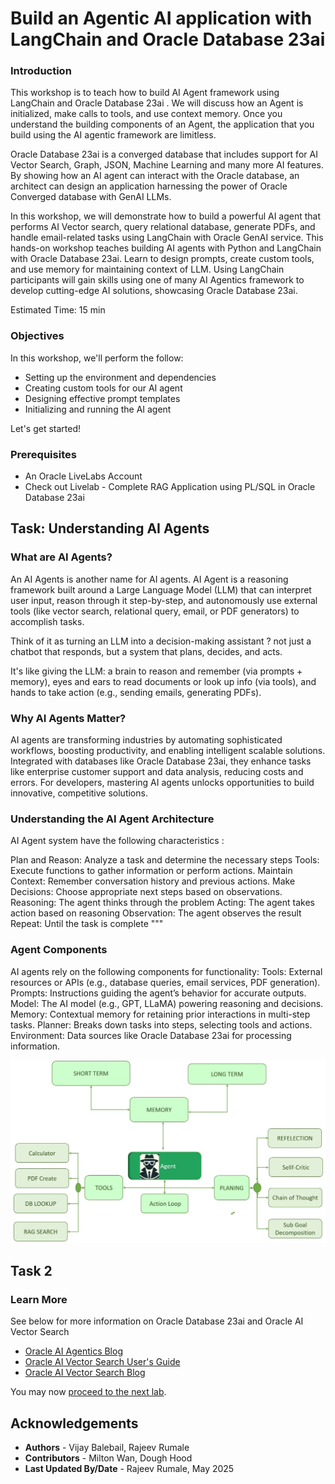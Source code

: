 # Build an Agentic AI application with LangChain and Oracle Database 23ai

### **Introduction**

This workshop is to teach how to build AI Agent framework using LangChain and Oracle Database 23ai . We will discuss how an Agent is initialized, make calls to tools, and use context memory.  Once you understand the building components of an Agent, the application that you build using the AI agentic framework are limitless.

Oracle Database 23ai is a converged database that includes support for AI Vector Search, Graph, JSON, Machine Learning and many more AI features. By showing how an AI agent can interact with the Oracle database, an architect can design an application harnessing the power of Oracle Converged database with GenAI LLMs.

In this workshop, we will demonstrate how to build a powerful AI agent that performs AI Vector search, query relational database,  generate PDFs, and handle email-related tasks using LangChain with Oracle GenAI  service. This hands-on workshop teaches building AI agents with Python and LangChain with Oracle Database 23ai. Learn to design prompts, create custom tools, and use memory for maintaining context of LLM.  Using LangChain participants will gain skills using one of many AI Agentics framework to develop cutting-edge AI solutions, showcasing Oracle Database 23ai.

Estimated Time:  15 min

### Objectives

In this workshop, we'll perform the follow:

* Setting up the environment and dependencies
* Creating custom tools for our AI agent
* Designing effective prompt templates
* Initializing and running the AI agent


Let's get started!


### Prerequisites
* An Oracle LiveLabs Account
* Check out Livelab - Complete RAG Application using PL/SQL in Oracle Database 23ai


## Task: Understanding AI Agents


### **What are AI Agents?**

An AI Agents is another name for AI agents. AI Agent is a reasoning framework built around a Large Language Model (LLM) that can interpret user input, reason through it step-by-step, and autonomously use external tools (like vector search, relational query, email, or PDF generators) to accomplish tasks.

Think of it as turning an LLM into a decision-making assistant ? not just a chatbot that responds, but a system that plans, decides, and acts.

It's like giving the LLM: a brain to reason and remember (via prompts + memory),
eyes and ears to read documents or look up info (via tools),
and hands to take action (e.g., sending emails, generating PDFs).
 

### **Why AI Agents Matter?**
AI agents are transforming industries by automating sophisticated workflows, boosting productivity, and enabling intelligent scalable solutions. Integrated with databases like Oracle Database 23ai, they enhance tasks like enterprise customer support and data analysis, reducing costs and errors. For developers, mastering AI agents unlocks opportunities to build innovative, competitive solutions.

### **Understanding the AI Agent Architecture**

AI Agent system have the following characteristics :

Plan and Reason: Analyze a task and determine the necessary steps
Tools: Execute functions to gather information or perform actions.
Maintain Context: Remember conversation history and previous actions.
Make Decisions: Choose appropriate next steps based on observations.
Reasoning: The agent thinks through the problem
Acting: The agent takes action based on reasoning
Observation: The agent observes the result
Repeat: Until the task is complete """

### **Agent Components**

AI agents rely on the following components for functionality:
Tools: External resources or APIs (e.g., database queries, email services, PDF generation).
Prompts: Instructions guiding the agent’s behavior for accurate outputs.
Model: The AI model (e.g., GPT, LLaMA) powering reasoning and decisions.
Memory: Contextual memory for retaining prior interactions in multi-step tasks.
Planner: Breaks down tasks into steps, selecting tools and actions.
Environment: Data sources like Oracle Database 23ai for processing information.


 ![AI Agent Architecture](images/ai-architecture.jpg )

## Task 2

### Learn More

See below for more information on Oracle Database 23ai and Oracle AI Vector Search

* [Oracle AI Agentics Blog ](https://docs.oracle.com/en/database/oracle/oracle-database/)
* [Oracle AI Vector Search User's Guide](https://docs.oracle.com/en/database/oracle/oracle-database/23/vecse/index.html)
* [Oracle AI Vector Search Blog](https://blogs.oracle.com/database/post/oracle-announces-general-availability-of-ai-vector-search-in-oracle-database-23ai)



You may now [proceed to the next lab](#next).

## Acknowledgements
* **Authors** - Vijay Balebail, Rajeev Rumale
* **Contributors** - Milton Wan, Dough Hood
* **Last Updated By/Date** -  Rajeev Rumale, May 2025
